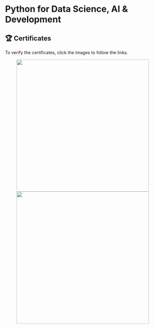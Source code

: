 # Python for Data Science, AI & Development


## 🏆 Certificates 
To verify the certificates, click the images to follow the links.

<p align="middle">
  <a href="https://www.coursera.org/account/accomplishments/verify/M3EAHFDSEHPU"><img src="https://s3.amazonaws.com/coursera_assets/meta_images/generated/CERTIFICATE_LANDING_PAGE/CERTIFICATE_LANDING_PAGE~YGHC56UA8EQA/CERTIFICATE_LANDING_PAGE~M3EAHFDSEHPU.jpeg" height="430"></a>
  <a href="https://www.credly.com/badges/2b4a9f34-7a41-488a-b861-c211dadccbbc/public_url"><img src="https://images.credly.com/size/680x680/images/0571ab1d-f43b-43d9-9c68-8ebd0ebd61b7/Python_for_Data_Sci_and_AI_Foundational.png" height="430"></a>
</p>